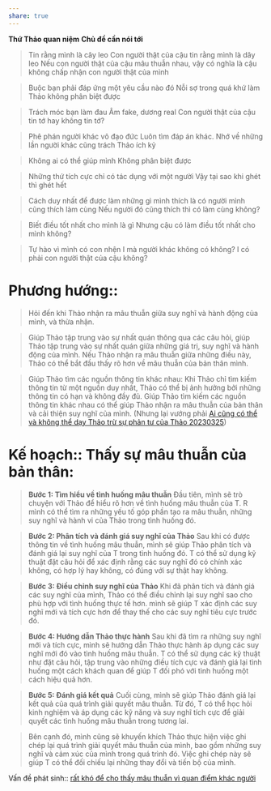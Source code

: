 ```yaml
---
share: true
---
```

**Thứ Thảo quan niệm**
**Chủ đề cần nói tới**

> Tin rằng mình là cây leo
> Con người thật của cậu tin rằng mình là dây leo
> Nếu con người thật của cậu mâu thuẫn nhau, vậy có nghĩa là cậu không chấp nhận con người thật của mình

> Buộc bạn phải đáp ứng một yêu cầu nào đó
> Nỗi sợ trong quá khứ làm Thảo không phân biệt được

> Trách móc bạn làm đau
> Âm fake, dương real
> Con người thật của cậu tin tớ hay không tin tớ?

> Phê phán người khác vô đạo đức
> Luôn tìm đáp án khác. Nhớ về những lần người khác cũng trách Thảo ích kỷ

> Không ai có thể giúp mình
> Không phân biệt được

> Những thứ tích cực chỉ có tác dụng với một người
> Vậy tại sao khi ghét thì ghét hết

> Cách duy nhất để được làm những gì mình thích là có người mình cũng thích làm cùng
> Nếu người đó cũng thích thì có làm cùng không?

> Biết điều tốt nhất cho mình là gì
> Nhưng cậu có làm điều tốt nhất cho mình không?

> Tự hào vì mình có con nhện I mà người khác không có không?
> I có phải con người thật của cậu không?

# Phương hướng:: 

> Hỏi đến khi Thảo nhận ra mâu thuẫn giữa suy nghĩ và hành động của mình, và thừa nhận.

> Giúp Thảo tập trung vào sự nhất quán thông qua các câu hỏi, giúp Thảo tập trung vào sự nhất quán giữa những giá trị, suy nghĩ và hành động của mình. Nếu Thảo nhận ra mâu thuẫn giữa những điều này, Thảo có thể bắt đầu thấy rõ hơn về mâu thuẫn của bản thân mình.

> Giúp Thảo tìm các nguồn thông tin khác nhau: Khi Thảo chỉ tìm kiếm thông tin từ một nguồn duy nhất, Thảo có thể bị ảnh hưởng bởi những thông tin có hạn và không đầy đủ. Giúp Thảo tìm kiếm các nguồn thông tin khác nhau có thể giúp Thảo nhận ra mâu thuẫn của bản thân và cải thiện suy nghĩ của mình. (Nhưng lại vướng phải [Ai cũng có thể và không thể dạy Thảo trừ sự phản tư của Thảo 20230325](../../../1%20Th%C3%B4ng%20tin%20th%C3%A2n%20ch%E1%BB%A7/Quan%20%C4%91i%E1%BB%83m,%20th%C3%A1i%20%C4%91%E1%BB%99,%20nguy%C3%AAn%20t%E1%BA%AFc%20s%E1%BB%91ng,%20%C4%91i%E1%BB%81u%20m%C3%ACnh%20th%E1%BA%A5y%20ho%E1%BA%B7c%20c%E1%BA%A3m%20nh%E1%BA%ADn/Ph%E1%BA%A3n%20t%C6%B0/Ai%20c%C5%A9ng%20c%C3%B3%20th%E1%BB%83%20v%C3%A0%20kh%C3%B4ng%20th%E1%BB%83%20d%E1%BA%A1y%20Th%E1%BA%A3o%20tr%E1%BB%AB%20s%E1%BB%B1%20ph%E1%BA%A3n%20t%C6%B0%20c%E1%BB%A7a%20Th%E1%BA%A3o%2020230325.md))

# Kế hoạch:: Thấy sự mâu thuẫn của bản thân:

> **Bước 1: Tìm hiểu về tình huống mâu thuẫn**
> Đầu tiên, mình sẽ trò chuyện với Thảo để hiểu rõ hơn về tình huống mâu thuẫn của T. R mình có thể tìm ra những yếu tố góp phần tạo ra mâu thuẫn, những suy nghĩ và hành vi của Thảo trong tình huống đó.

> **Bước 2: Phân tích và đánh giá suy nghĩ của Thảo**
> Sau khi có được thông tin về tình huống mâu thuẫn, mình sẽ giúp Thảo phân tích và đánh giá lại suy nghĩ của T trong tình huống đó. T có thể sử dụng kỹ thuật đặt câu hỏi để xác định rằng các suy nghĩ đó có chính xác không, có hợp lý hay không, có đúng với sự thật hay không.

> **Bước 3: Điều chỉnh suy nghĩ của Thảo**
> Khi đã phân tích và đánh giá các suy nghĩ của mình, Thảo có thể điều chỉnh lại suy nghĩ sao cho phù hợp với tình huống thực tế hơn. mình sẽ giúp T xác định các suy nghĩ mới và tích cực hơn để thay thế cho các suy nghĩ tiêu cực trước đó.

> **Bước 4: Hướng dẫn Thảo thực hành**
> Sau khi đã tìm ra những suy nghĩ mới và tích cực, mình sẽ hướng dẫn Thảo thực hành áp dụng các suy nghĩ mới đó vào tình huống mâu thuẫn. T có thể sử dụng các kỹ thuật như đặt câu hỏi, tập trung vào những điều tích cực và đánh giá lại tình huống một cách khách quan để giúp T đối phó với tình huống một cách hiệu quả hơn.

> **Bước 5: Đánh giá kết quả**
> Cuối cùng, mình sẽ giúp Thảo đánh giá lại kết quả của quá trình giải quyết mâu thuẫn. Từ đó, T có thể học hỏi kinh nghiệm và áp dụng các kỹ năng và suy nghĩ tích cực để giải quyết các tình huống mâu thuẫn trong tương lai.

> Bên cạnh đó, mình cũng sẽ khuyến khích Thảo thực hiện việc ghi chép lại quá trình giải quyết mâu thuẫn của mình, bao gồm những suy nghĩ và cảm xúc của mình trong quá trình đó. Việc ghi chép này sẽ giúp T có thể đối chiếu lại những thay đổi và tiến bộ của mình.

Vấn đề phát sinh:: [rất khó để cho thấy mâu thuẫn vì quan điểm khác người](../../../1%20Th%C3%B4ng%20tin%20th%C3%A2n%20ch%E1%BB%A7/Quan%20%C4%91i%E1%BB%83m,%20th%C3%A1i%20%C4%91%E1%BB%99,%20nguy%C3%AAn%20t%E1%BA%AFc%20s%E1%BB%91ng,%20%C4%91i%E1%BB%81u%20m%C3%ACnh%20th%E1%BA%A5y%20ho%E1%BA%B7c%20c%E1%BA%A3m%20nh%E1%BA%ADn/Ch%C3%A2u%20%C3%81%20kh%C3%B4ng%20c%C3%B3%20tuy%E1%BA%BFt.md)
